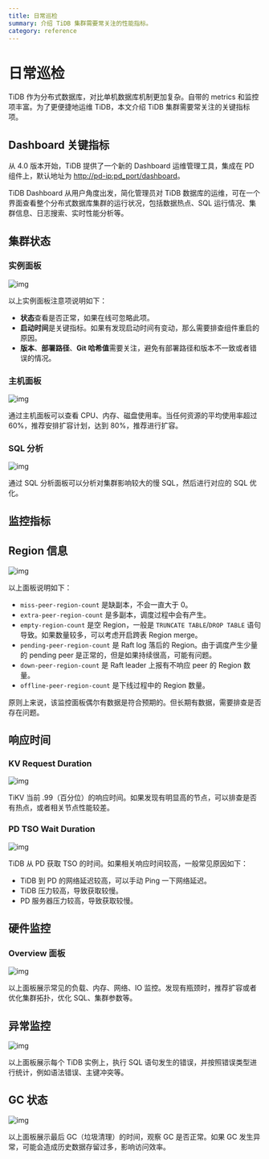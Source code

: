 ```yaml
---
title: 日常巡检
summary: 介绍 TiDB 集群需要常关注的性能指标。
category: reference
---
```


# 日常巡检

TiDB 作为分布式数据库，对比单机数据库机制更加复杂。自带的 metrics 和监控项丰富。为了更便捷地运维 TiDB，本文介绍 TiDB 集群需要常关注的关键指标项。

## Dashboard 关键指标

从 4.0 版本开始，TiDB 提供了一个新的 Dashboard 运维管理工具，集成在 PD 组件上，默认地址为 <http://pd-ip:pd_port/dashboard>。

TiDB Dashboard 从用户角度出发，简化管理员对 TiDB 数据库的运维，可在一个界面查看整个分布式数据库集群的运行状况，包括数据热点、SQL 运行情况、集群信息、日志搜索、实时性能分析等。

## 集群状态

### 实例面板

![img](/media/daily-inspection/status.png)

以上实例面板注意项说明如下：

+ **状态**查看是否正常，如果在线可忽略此项。
+ **启动时间**是关键指标。如果有发现启动时间有变动，那么需要排查组件重启的原因。
+ **版本**、**部署路径**、**Git 哈希值**需要关注，避免有部署路径和版本不一致或者错误的情况。

### 主机面板

![img](/media/daily-inspection/host.png)

通过主机面板可以查看 CPU、内存、磁盘使用率。当任何资源的平均使用率超过 60%，推荐安排扩容计划，达到 80%，推荐进行扩容。

### SQL 分析

![img](/media/daily-inspection/sql_analysis.png)

通过 SQL 分析面板可以分析对集群影响较大的慢 SQL，然后进行对应的 SQL 优化。

## 监控指标

## Region 信息

![img](/media/daily-inspection/region_staus.png)

以上面板说明如下：

+ `miss-peer-region-count` 是缺副本，不会一直大于 0。
+ `extra-peer-region-count` 是多副本，调度过程中会有产生。
+ `empty-region-count` 是空 Region，一般是 `TRUNCATE TABLE`/`DROP TABLE` 语句导致。如果数量较多，可以考虑开启跨表 Region merge。
+ `pending-peer-region-count` 是 Raft log 落后的 Region。由于调度产生少量的 pending peer 是正常的，但是如果持续很高，可能有问题。
+ `down-peer-region-count` 是 Raft leader 上报有不响应 peer 的 Region 数量。
+ `offline-peer-region-count` 是下线过程中的 Region 数量。

原则上来说，该监控面板偶尔有数据是符合预期的。但长期有数据，需要排查是否存在问题。

## 响应时间

### KV Request Duration

![img](/media/daily-inspection/KV_Duration.png)

TiKV 当前 .99（百分位）的响应时间。如果发现有明显高的节点，可以排查是否有热点，或者相关节点性能较差。

### PD TSO Wait Duration

![img](/media/daily-inspection/PD_duration.png)

TiDB 从 PD 获取 TSO 的时间。如果相关响应时间较高，一般常见原因如下：

+ TiDB 到 PD 的网络延迟较高，可以手动 Ping 一下网络延迟。
+ TiDB 压力较高，导致获取较慢。
+ PD 服务器压力较高，导致获取较慢。

## 硬件监控

### Overview 面板

![img](/media/daily-inspection/overview.png)

以上面板展示常见的负载、内存、网络、IO 监控。发现有瓶颈时，推荐扩容或者优化集群拓扑，优化 SQL、集群参数等。

## 异常监控

![img](/media/daily-inspection/Failed_query.png)

以上面板展示每个 TiDB 实例上，执行 SQL 语句发生的错误，并按照错误类型进行统计，例如语法错误、主键冲突等。

## GC 状态

![img](/media/daily-inspection/GC.png)

以上面板展示最后 GC（垃圾清理）的时间，观察 GC 是否正常。如果 GC 发生异常，可能会造成历史数据存留过多，影响访问效率。
